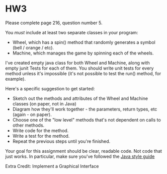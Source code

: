 HW3
====
Please complete page 216, question number 5.

You *must* include at least two separate classes in your program:

* Wheel, which has a spin() method that randomly generates a symbol (bell / orange / etc).
* Machine, which manages the game by spinning each of the wheels.

I've created empty java class for both Wheel and Machine, along with empty junit Tests for each of them.
You should write unit tests for every method unless it's impossible (it's not possible to test the run() method, for example).

Here's a specific suggestion to get started:
* Sketch out the methods and attributes of the Wheel and Machine classes (on paper, not in Java)
* Diagram how they'll work together - the parameters, return types, etc (again - on paper).
* Choose one of the "low level" methods that's not dependent on calls to other methods.
* Write code for the method.
* Write a test for the method.
* Repeat the previous steps until you're finished.

Your goal for this assignment should be clear, readable code. Not code that just works.
In particular, make sure you've followed the [Java style guide](https://docs.google.com/document/d/1V8BM38WXnBuVvTPilZMVCSuITLVW5VEfPKHaJ3uCZgc/edit?usp=sharing)

Extra Credit: Implement a Graphical Interface
